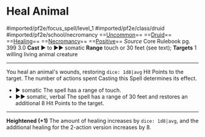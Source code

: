 # Heal Animal
#imported/pf2e/focus_spell/level_1 #imported/pf2e/class/druid #imported/pf2e/school/necromancy 
==[Uncommon](uncommon.md)== ==[Druid](rules/traits/druid.md)== ==[Healing](healing.md)== ==[Necromancy](necromancy.md)== ==[Positive](positive.md)==
*Source* Core Rulebook pg. 399 3.0
**Cast** ► to ►► somatic
**Range** touch or 30 feet (see text); **Targets** 1 willing living animal creature

---
You heal an animal's wounds, restoring `dice: 1d8|avg` Hit Points to the target. The number of actions spent Casting this Spell determines its effect.
- ► somatic The spell has a range of touch.
- ►► somatic, verbal The spell has a range of 30 feet and restores an additional 8 Hit Points to the target.

<hr>

**Heightened (+1)** The amount of healing increases by `dice: 1d8|avg`, and the additional healing for the 2-action version increases by 8.